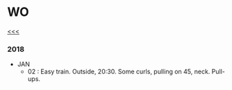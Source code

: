 
WO
======

[<<<](https://github.com/ttltrk/0con/blob/master/0con/README.MD)

### 2018

  * JAN
    * 02 : Easy train. Outside, 20:30. Some curls, pulling on 45, neck. Pull-ups.


